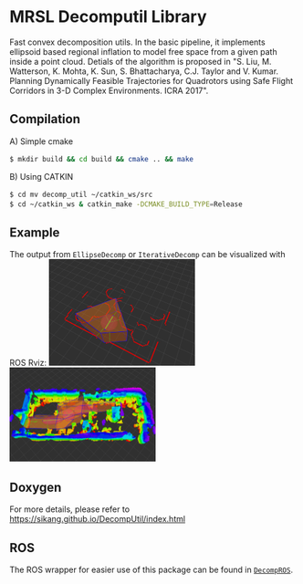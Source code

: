 MRSL Decomputil Library
======================
Fast convex decomposition utils. In the basic pipeline, it implements ellipsoid based regional inflation to model free space from a given path inside a point cloud.
Detials of the algorithm is proposed in "S. Liu, M. Watterson, K. Mohta, K. Sun, S. Bhattacharya, C.J. Taylor and V. Kumar. Planning Dynamically Feasible Trajectories for Quadrotors using Safe Flight Corridors in 3-D Complex Environments. ICRA 2017".

## Compilation
A) Simple cmake
```sh
$ mkdir build && cd build && cmake .. && make
```

B) Using CATKIN
```sh
$ cd mv decomp_util ~/catkin_ws/src
$ cd ~/catkin_ws & catkin_make -DCMAKE_BUILD_TYPE=Release
```

## Example
The output from `EllipseDecomp` or `IterativeDecomp` can be visualized with ROS Rviz:
<img src="./samples/sample1.png" width="256"> <img src="./samples/sample2.png" width="256">


## Doxygen
For more details, please refer to https://sikang.github.io/DecompUtil/index.html

## ROS
The ROS wrapper for easier use of this package can be found in [`DecompROS`](https://github.com/sikang/DecompROS.git).
